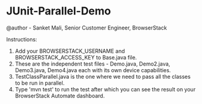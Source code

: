 # JUnit-Parallel-Demo

@author - Sanket Mali, Senior Customer Engineer, BrowserStack

Instructions:

1. Add your BROWSERSTACK_USERNAME and BROWSERSTACK_ACCESS_KEY to Base.java file. 
2. These are the independent test files - Demo.java, Demo2.java, Demo3.java, Demo4.java each with its own device capabilities. 
3. TestClassParallel.java is the one where we need to pass all the classes to be run in parallel. 
4. Type 'mvn test' to run the test after which you can see the result on your BrowserStack Automate dashboard.
